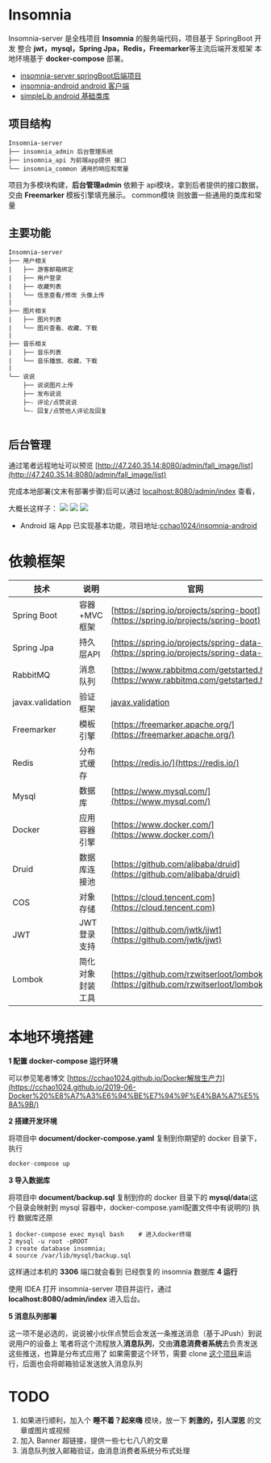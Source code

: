 # Insomnia

Insomnia-server 是全栈项目 **Insomnia** 的服务端代码，项目基于 SpringBoot 开发
整合 **jwt，mysql，Spring Jpa，Redis，Freemarker**等主流后端开发框架
本地环境基于 **docker-compose** 部署。

 * [insomnia-server springBoot后端项目](https://github.com/cchao1024/insomnia-server)
 * [insomnia-android android 客户端](https://github.com/cchao1024/insomnia-android)
 * [simpleLib android 基础类库](https://github.com/cchao1024/insomnia-server)

## 项目结构
```
Insomnia-server
├── insomnia_admin 后台管理系统
├── insomnia_api 为前端app提供 接口
└── insomnia_common 通用的响应和常量
```
项目为多模块构建，**后台管理admin** 依赖于 api模块，拿到后者提供的接口数据，交由 **Freemarker** 模板引擎填充展示。
common模块 则放置一些通用的类库和常量

## 主要功能
```
Insomnia-server
├── 用户相关
|   ├── 游客邮箱绑定
|   ├── 用户登录
|   ├── 收藏列表
|   └── 信息查看/修改 头像上传
|
├── 图片相关
|   ├── 图片列表
|   └── 图片查看、收藏、下载 
|
├── 音乐相关
|   ├── 音乐列表
|   └── 音乐播放、收藏、下载 
|
└── 说说
    ├── 说说图片上传  
    ├── 发布说说
    ├─- 评论/点赞说说
    └─- 回复/点赞他人评论及回复
      
```

## 后台管理
通过笔者远程地址可以预览 [http://47.240.35.14:8080/admin/fall_image/list](http://47.240.35.14:8080/admin/fall_image/list) 

完成本地部署(文末有部署步骤)后可以通过 [localhost:8080/admin/index](localhost:8080/admin/index) 查看，

大概长这样子：
![](https://raw.githubusercontent.com/cchao1024/insomnia-server/master/document/admin_1.jpg) 
![](https://raw.githubusercontent.com/cchao1024/insomnia-server/master/document/admin_2.jpg) 
![](https://raw.githubusercontent.com/cchao1024/insomnia-server/master/document/admin_3.jpg) 


* Android 端 App 已实现基本功能，项目地址:[cchao1024/insomnia-android](https://github.com/cchao1024/insomnia-android)

# 依赖框架
技术 | 说明 | 官网
----|----|----
Spring Boot | 容器+MVC框架 | [https://spring.io/projects/spring-boot](https://spring.io/projects/spring-boot)
Spring Jpa | 持久层API | [https://spring.io/projects/spring-data-jpa](https://spring.io/projects/spring-data-jpa)
RabbitMQ | 消息队列 | [https://www.rabbitmq.com/getstarted.html](https://www.rabbitmq.com/getstarted.html)
javax.validation | 验证框架 | [javax.validation](https://docs.oracle.com/javaee/7/api/javax/validation/package-summary.html)
Freemarker | 模板引擎 | [https://freemarker.apache.org/](https://freemarker.apache.org/)
Redis | 分布式缓存 | [https://redis.io/](https://redis.io/)
Mysql | 数据库 | [https://www.mysql.com/](https://www.mysql.com/)
Docker | 应用容器引擎 | [https://www.docker.com/](https://www.docker.com/)
Druid | 数据库连接池 | [https://github.com/alibaba/druid](https://github.com/alibaba/druid)
COS | 对象存储 | [https://cloud.tencent.com](https://cloud.tencent.com)
JWT | JWT登录支持 | [https://github.com/jwtk/jjwt](https://github.com/jwtk/jjwt)
Lombok | 简化对象封装工具 | [https://github.com/rzwitserloot/lombok](https://github.com/rzwitserloot/lombok)

# 本地环境搭建
**1 配置 docker-compose 运行环境**

 可以参见笔者博文 [https://cchao1024.github.io/Docker解放生产力](https://cchao1024.github.io/2019-06-Docker%20%E8%A7%A3%E6%94%BE%E7%94%9F%E4%BA%A7%E5%8A%9B/)

**2 搭建开发环境**

将项目中 **document/docker-compose.yaml** 复制到你期望的 docker 目录下，执行

```c
docker-compose up
```
**3 导入数据库**
 
将项目中 **document/backup.sql** 复制到你的 docker 目录下的 **mysql/data**(这个目录会映射到 mysql 容器中，docker-compose.yaml配置文件中有说明的)
 执行 数据库还原
 
 ```$xslt
 1 docker-compose exec mysql bash    # 进入docker终端
 2 mysql -u root -pROOT
 3 create database insomnia;
 4 source /var/lib/mysql/backup.sql
 ```
这样通过本机的 **3306** 端口就会看到 已经恢复的 insomnia 数据库
**4 运行** 

 使用 IDEA 打开 insomnia-server 项目并运行，通过 **localhost:8080/admin/index** 进入后台。

**5 消息队列部署**

这一项不是必选的，说说被小伙伴点赞后会发送一条推送消息（基于JPush）到说说用户的设备上
笔者将这个流程放入**消息队列**，交由**消息消费者系统**去负责发送这些推送，也算是分布式应用了
如果需要这个环节，需要 clone [这个项目](https://github.com/cchao1024/MsgQueueHandler.git)来运行，后面也会将邮箱验证发送放入消息队列
# TODO 
1. 如果进行顺利，加入个 **睡不着？起来嗨** 模块，放一下 **刺激的，引人深思** 的文章或图片或视频
2. 加入 Banner 超链接，提供一些七七八八的文章
3. 消息队列放入邮箱验证，由消息消费者系统分布式处理